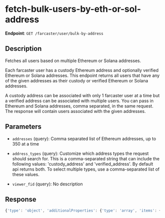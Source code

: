 # fetch-bulk-users-by-eth-or-sol-address

**Endpoint**: `GET /farcaster/user/bulk-by-address`

## Description
Fetches all users based on multiple Ethereum or Solana addresses.

Each farcaster user has a custody Ethereum address and optionally verified Ethereum or Solana addresses. This endpoint returns all users that have any of the given addresses as their custody or verified Ethereum or Solana addresses.

A custody address can be associated with only 1 farcaster user at a time but a verified address can be associated with multiple users.
You can pass in Ethereum and Solana addresses, comma separated, in the same request. The response will contain users associated with the given addresses.

## Parameters
- `addresses` (query): Comma separated list of Ethereum addresses, up to 350 at a time
- `address_types` (query): Customize which address types the request should search for. This is a comma-separated string that can include the following values: 'custody_address' and 'verified_address'. By default api returns both. To select multiple types, use a comma-separated list of these values.

- `viewer_fid` (query): No description

## Response
```typescript
{'type': 'object', 'additionalProperties': {'type': 'array', 'items': {'$ref': '#/components/schemas/User'}}}
```
